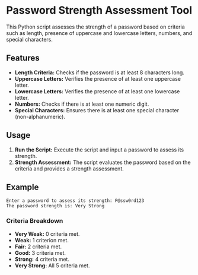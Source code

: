 # Password Strength Assessment Tool

This Python script assesses the strength of a password based on criteria such as length, presence of uppercase and lowercase letters, numbers, and special characters.

## Features

- **Length Criteria:** Checks if the password is at least 8 characters long.
- **Uppercase Letters:** Verifies the presence of at least one uppercase letter.
- **Lowercase Letters:** Verifies the presence of at least one lowercase letter.
- **Numbers:** Checks if there is at least one numeric digit.
- **Special Characters:** Ensures there is at least one special character (non-alphanumeric).

## Usage

1. **Run the Script:** Execute the script and input a password to assess its strength.
2. **Strength Assessment:** The script evaluates the password based on the criteria and provides a strength assessment.

## Example

```plaintext
Enter a password to assess its strength: P@ssw0rd123
The password strength is: Very Strong
```
### Criteria Breakdown

- **Very Weak:** 0 criteria met.
- **Weak:** 1 criterion met.
- **Fair:** 2 criteria met.
- **Good:** 3 criteria met.
- **Strong:** 4 criteria met.
- **Very Strong:** All 5 criteria met.
